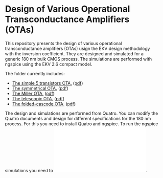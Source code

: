 # Design of Various Operational Transconductance Amplifiers (OTAs)

This repository presents the design of various operational transconductance amplifiers (OTAs) usign the EKV design methodology with the inversion coefficient. They are designed and simulated for a generic 180 nm bulk CMOS process. The simulations are performed with ngspice using the EKV 2.6 compact model.

The folder currently includes:
* [The simple 5 transistors OTA.](/Amplifiers/OTAs/Simple%20OTA/) ([pdf](/Amplifiers/OTAs/Simple%20OTA/Simple_OTA.pdf))
* [The symmetrical OTA.](/Amplifiers/OTAs/Symmetrical%20OTA/) ([pdf](/Amplifiers/OTAs/Symmetrical%20OTA/Symmetrical_OTA.pdf))
* [The Miller OTA.](/Amplifiers/OTAs/Miller%20OTA/) ([pdf](/Amplifiers/OTAs/Miller%20OTA/Miller_OTA.pdf))
* [The telescopic OTA.](/Amplifiers/OTAs/Telescopic%20OTA/) ([pdf](/Amplifiers/OTAs/Telescopic%20OTA/Telescopic_OTA.pdf))
* [The folded-cascode OTA.](/Amplifiers/OTAs/Folded%20Cascode%20OTA/) ([pdf](/Amplifiers/OTAs/Folded%20Cascode%20OTA/Folded_cascode_OTA.pdf))

The design and simulations are performed from Quatro. You can modify the Quatro documents and design for different specifications for the 180 nm process. For this you need to install Quatro and ngspice. To run the ngspice simulations you need to ![install ngspice](/ngspice_installation.md).
